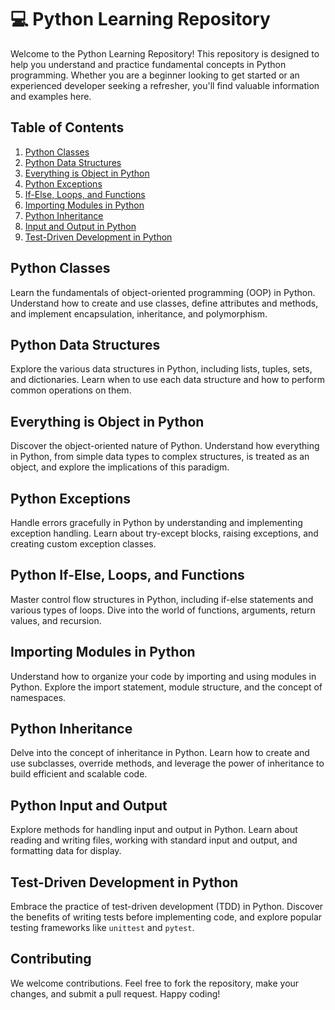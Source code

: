 # :computer: Python Learning Repository

Welcome to the Python Learning Repository! This repository is designed to help you understand and practice fundamental concepts in Python programming. Whether you are a beginner looking to get started or an experienced developer seeking a refresher, you'll find valuable information and examples here.

## Table of Contents

1. [Python Classes](#python-classes)
2. [Python Data Structures](#python-data-structures)
3. [Everything is Object in Python](#python-everything-is-object)
4. [Python Exceptions](#python-exceptions)
5. [If-Else, Loops, and Functions](#python-if-else-loops-functions)
6. [Importing Modules in Python](#python-import-modules)
7. [Python Inheritance](#python-inheritance)
8. [Input and Output in Python](#python-input-output)
9. [Test-Driven Development in Python](#python-test-driven-development)

## Python Classes

Learn the fundamentals of object-oriented programming (OOP) in Python. Understand how to create and use classes, define attributes and methods, and implement encapsulation, inheritance, and polymorphism.

## Python Data Structures

Explore the various data structures in Python, including lists, tuples, sets, and dictionaries. Learn when to use each data structure and how to perform common operations on them.

## Everything is Object in Python

Discover the object-oriented nature of Python. Understand how everything in Python, from simple data types to complex structures, is treated as an object, and explore the implications of this paradigm.

## Python Exceptions

Handle errors gracefully in Python by understanding and implementing exception handling. Learn about try-except blocks, raising exceptions, and creating custom exception classes.

## Python If-Else, Loops, and Functions

Master control flow structures in Python, including if-else statements and various types of loops. Dive into the world of functions, arguments, return values, and recursion.

## Importing Modules in Python

Understand how to organize your code by importing and using modules in Python. Explore the import statement, module structure, and the concept of namespaces.

## Python Inheritance

Delve into the concept of inheritance in Python. Learn how to create and use subclasses, override methods, and leverage the power of inheritance to build efficient and scalable code.

## Python Input and Output

Explore methods for handling input and output in Python. Learn about reading and writing files, working with standard input and output, and formatting data for display.

## Test-Driven Development in Python

Embrace the practice of test-driven development (TDD) in Python. Discover the benefits of writing tests before implementing code, and explore popular testing frameworks like `unittest` and `pytest`.

## Contributing

We welcome contributions. Feel free to fork the repository, make your changes, and submit a pull request.
Happy coding!
